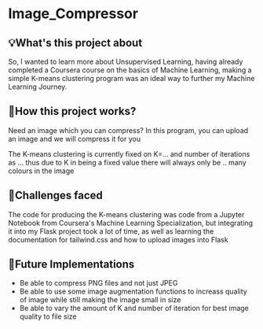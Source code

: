 # Image_Compressor


## 💡What's this project about

So, I wanted to learn more about Unsupervised Learning, having already completed a Coursera course on the basics of Machine Learning, making a simple K-means clustering program was an ideal way to further my Machine Learning Journey.


## 🔧How this project works?

Need an image which you can compress? In this program, you can upload an image and we will compress it for you

The K-means clustering is currently fixed on K=... and number of iterations as ... thus due to K in being a fixed value there will always only be .. many colours in the image


## 🚧Challenges faced

The code for producing the K-means clustering was code from a Jupyter Notebook from Coursera's Machine Learning Specialization, but integrating it into my Flask project took a lot of time, as well as learning the documentation for tailwind.css and how to upload images into Flask


## 👀Future Implementations

- Be able to compress PNG files and not just JPEG
- Be able to use some image augmentation functions to increass quality of image while still making the image small in size
- Be able to vary the amount of K and number of iteration for best image quality to file size



